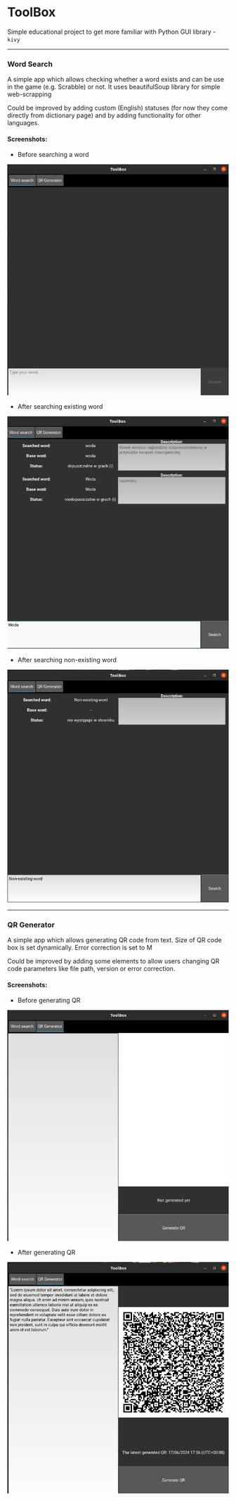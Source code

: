 # ToolBox

Simple educational project to get more familiar with Python GUI library - `kivy`

---

### Word Search

A simple app which allows checking whether a word exists and can be use in the game (e.g. Scrabble)
or not. It uses beautifulSoup library for simple web-scrapping 

Could be improved by adding custom (English) statuses (for now they come directly from 
dictionary page) and by adding functionality for other languages.

#### Screenshots:

- Before searching a word

![Before searching a word](screenshots/word_search/default.png?raw=true "Before searching a word")

- After searching existing word

![After searching existing word](screenshots/word_search/existing_word.png?raw=true "After searching existing word")

- After searching non-existing word

![After searching non-existing word](screenshots/word_search/non_existing_word.png?raw=true "After searching non-existing word")

---

### QR Generator

A simple app which allows generating QR code from text. Size of  QR code box is set 
dynamically. Error correction is set to M  

Could be improved by adding some elements to allow users changing QR code parameters like
file path, version or error correction.

#### Screenshots:

- Before generating QR

![Before generating QR](screenshots/qr_generator/default.png?raw=true "Before generating QR")

- After generating QR

![After generating QR](screenshots/qr_generator/generate_qr_image.png?raw=true "After generating QR")

